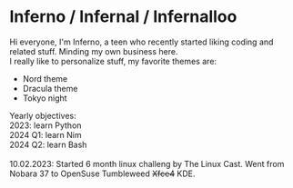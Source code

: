 # Inferno / Infernal / Infernalloo
Hi everyone, I'm Inferno, a teen who recently started liking coding and related stuff. Minding my own business here.<br>
I really like to personalize stuff, my favorite themes are:<br>
- Nord theme
- Dracula theme
- Tokyo night<br>

Yearly objectives:<br>
2023: learn Python<br>
2024 Q1: learn Nim<br>
2024 Q2: learn Bash<br>
<br>
10.02.2023:
  Started 6 month linux challeng by The Linux Cast. Went from Nobara 37 to OpenSuse Tumbleweed <s>Xfce4</s> KDE.

<link rel="stylesheet" type="text/css" href="https://github.com/Infernalloo/custom-github-theme/blob/main/style.css">
